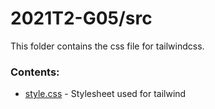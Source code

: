 # 2021T2-G05/src
This folder contains the css file for tailwindcss.
<br>
### Contents:
- [style.css](style.css) - Stylesheet used for tailwind
